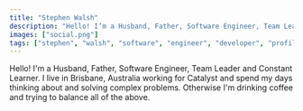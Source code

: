 ```yaml
---
title: "Stephen Walsh"
description: "Hello! I’m a Husband, Father, Software Engineer, Team Leader and Constant Learner. I live in Brisbane, Australia working for Catalyst and spend my days think..."
images: ["social.png"]
tags: ["stephen", "walsh", "software", "engineer", "developer", "profile", "blogger"]
---
```


Hello! I'm a Husband, Father, Software Engineer, Team Leader and Constant Learner.  I live in Brisbane, Australia working for Catalyst and spend my days thinking about and solving complex problems.  Otherwise I'm drinking coffee and trying to balance all of the above.
